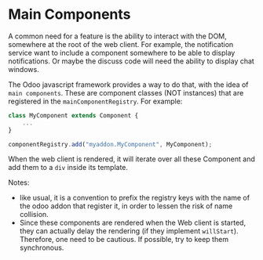 # Main Components

A common need for a feature is the ability to interact with the DOM, somewhere
at the root of the web client. For example, the notification service want to
include a component somewhere to be able to display notifications. Or maybe the
discuss code will need the ability to display chat windows.

The Odoo javascript framework provides a way to do that, with the idea of
`main components`. These are component classes (NOT instances) that are registered
in the `mainComponentRegistry`. For example:

```ts
class MyComponent extends Component {
    ...
}

componentRegistry.add("myaddon.MyComponent", MyComponent);
```

When the web client is rendered, it will iterate over all these Component and
add them to a `div` inside its template.

Notes:

- like usual, it is a convention to prefix the registry keys with the name of
  the odoo addon that register it, in order to lessen the risk of name collision.
- Since these components are rendered when the Web client is started, they can
  actually delay the rendering (if they implement `willStart`). Therefore, one
  need to be cautious. If possible, try to keep them synchronous.
